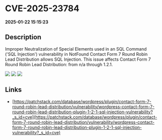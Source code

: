 # CVE-2025-23784

**2025-01-22 15:15:23**

## Description
Improper Neutralization of Special Elements used in an SQL Command ('SQL Injection') vulnerability in NotFound Contact Form 7 Round Robin Lead Distribution allows SQL Injection. This issue affects Contact Form 7 Round Robin Lead Distribution: from n/a through 1.2.1.

![](https://img.shields.io/static/v1?label=Score&message=7.6&color=red)
![](https://img.shields.io/static/v1?label=Severity&message=HIGH&color=red)
![](https://img.shields.io/static/v1?label=CWE&message=SQL&color=green)

## Links
- [https://patchstack.com/database/wordpress/plugin/contact-form-7-round-robin-lead-distribution/vulnerability/wordpress-contact-form-7-round-robin-lead-distribution-plugin-1-2-1-sql-injection-vulnerability?_s_id=cve](https://patchstack.com/database/wordpress/plugin/contact-form-7-round-robin-lead-distribution/vulnerability/wordpress-contact-form-7-round-robin-lead-distribution-plugin-1-2-1-sql-injection-vulnerability?_s_id=cve)
